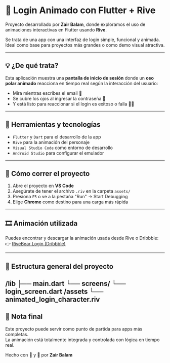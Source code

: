 # 🐻 Login Animado con Flutter + Rive

Proyecto desarrollado por **Zair Balam**, donde exploramos el uso de animaciones interactivas en Flutter usando **Rive**.

Se trata de una app con una interfaz de login simple, funcional y animada. Ideal como base para proyectos más grandes o como demo visual atractiva.

---

## 💡 ¿De qué trata?

Esta aplicación muestra una **pantalla de inicio de sesión** donde un **oso polar animado** reacciona en tiempo real según la interacción del usuario:

- Mira mientras escribes el email 👀  
- Se cubre los ojos al ingresar la contraseña 🙈  
- Y está listo para reaccionar si el login es exitoso o falla 🎉😢

---

## 🧰 Herramientas y tecnologías

- `Flutter` y `Dart` para el desarrollo de la app
- `Rive` para la animación del personaje
- `Visual Studio Code` como entorno de desarrollo
- `Android Studio` para configurar el emulador

---

## 🚀 Cómo correr el proyecto

1. Abre el proyecto en **VS Code**
2. Asegúrate de tener el archivo `.riv` en la carpeta `assets/`
3. Presiona `F5` o ve a la pestaña "Run" → Start Debugging
4. Elige **Chrome** como destino para una carga más rápida

---

## 🎞️ Animación utilizada

Puedes encontrar y descargar la animación usada desde Rive o Dribbble:  
👉 [RiveBear Login (Dribbble)](https://dribbble.com/shots/22810177-RiveBear-Login-Animated-Polar-Bear-Flutter-Rive-Widget)

---

## 📁 Estructura general del proyecto
/lib
├── main.dart
└── screens/
└── login_screen.dart
/assets
└── animated_login_character.riv
---

## 📌 Nota final

Este proyecto puede servir como punto de partida para apps más completas.  
La animación está totalmente integrada y controlada con lógica en tiempo real.

Hecho con 🧠 y 🐾 por **Zair Balam**

